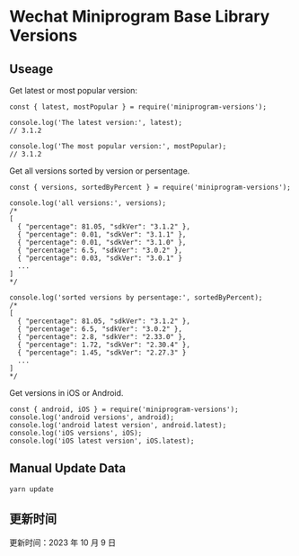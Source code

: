 
# Wechat Miniprogram Base Library Versions

## Useage

Get latest or most popular version:

```;
const { latest, mostPopular } = require('miniprogram-versions');

console.log('The latest version:', latest);
// 3.1.2

console.log('The most popular version:', mostPopular);
// 3.1.2

```

Get all versions sorted by version or persentage.

```
const { versions, sortedByPercent } = require('miniprogram-versions');

console.log('all versions:', versions);
/*
[
  { "percentage": 81.05, "sdkVer": "3.1.2" },
  { "percentage": 0.01, "sdkVer": "3.1.1" },
  { "percentage": 0.01, "sdkVer": "3.1.0" },
  { "percentage": 6.5, "sdkVer": "3.0.2" },
  { "percentage": 0.03, "sdkVer": "3.0.1" }
  ...
]
*/

console.log('sorted versions by persentage:', sortedByPercent);
/*
[
  { "percentage": 81.05, "sdkVer": "3.1.2" },
  { "percentage": 6.5, "sdkVer": "3.0.2" },
  { "percentage": 2.8, "sdkVer": "2.33.0" },
  { "percentage": 1.72, "sdkVer": "2.30.4" },
  { "percentage": 1.45, "sdkVer": "2.27.3" }
  ...
]
*/
```

Get versions in iOS or Android.

```
const { android, iOS } = require('miniprogram-versions');
console.log('android versions', android);
console.log('android latest version', android.latest);
console.log('iOS versions', iOS);
console.log('iOS latest version', iOS.latest);
```

## Manual Update Data

```
yarn update
```

## 更新时间

更新时间：2023 年 10 月 9 日
